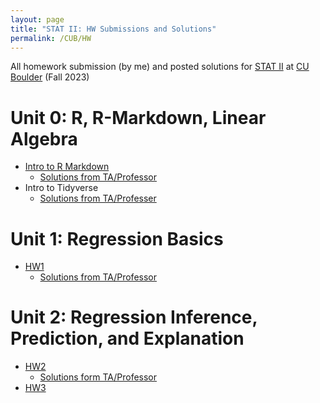 ```yaml
---
layout: page
title: "STAT II: HW Submissions and Solutions"
permalink: /CUB/HW
---
```


All homework submission (by me) and posted solutions for [STAT II](Stats2.md) at [CU Boulder](../../CUB.md) (Fall 2023)

# Unit 0: R, R-Markdown, Linear Algebra

- [Intro to R Markdown](HW/Introduction%20to%20R-Markdown.html)
    - [Solutions from TA/Professor](HW/solutions/Intro%20to%20R%20Markdown%20Solutions.html)
- Intro to Tidyverse
    - [Solutions from TA/Professer](HW/solutions/Introduction%20to%20the%20Tidyvrse-Solutions.html)

# Unit 1: Regression Basics

- [HW1](HW/STAT5010_HW1.html)
    - [Solutions from TA/Professor](HW/solutions/STAT-5010_Fall_23_HW1_Solutions.html)

# Unit 2: Regression Inference, Prediction, and Explanation

- [HW2](HW/STAT5010_HW2.html)
    - [Solutions form TA/Professor](HW/solutions/STAT-5010__HW2_V2_Solutions.html)
- [HW3](HW/STAT5010_HW3.html)